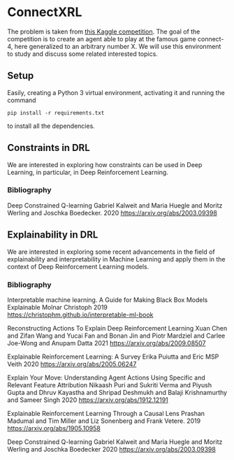# ConnectXRL

The problem is taken from [this Kaggle competition](https://www.kaggle.com/c/connectx). The goal of the competition is to create an agent able to play at the famous game connect-4, here generalized to an arbitrary number X. We will use this environment to study and discuss some related interested topics.

## Setup

Easily, creating a Python 3 virtual environment, activating it and running the command

```
pip install -r requirements.txt
```

to install all the dependencies.

## Constraints in DRL

We are interested in exploring how constraints can be used in Deep Learning, in particular, in Deep Reinforcement Learning.

### Bibliography

Deep Constrained Q-learning
Gabriel Kalweit and Maria Huegle and Moritz Werling and Joschka Boedecker.
2020
https://arxiv.org/abs/2003.09398


## Explainability in DRL

We are interested in exploring some recent advancements in the field of explainability and interpretability in Machine Learning and apply them in the context of Deep Reinforcement Learning models.

### Bibliography

Interpretable machine learning. A Guide for Making Black Box Models Explainable
Molnar Christoph
2019
https://christophm.github.io/interpretable-ml-book

Reconstructing Actions To Explain Deep Reinforcement Learning
Xuan Chen and Zifan Wang and Yucai Fan and Bonan Jin and Piotr Mardziel and Carlee Joe-Wong and Anupam Datta
2021
https://arxiv.org/abs/2009.08507

Explainable Reinforcement Learning: A Survey
Erika Puiutta and Eric MSP Veith
2020
https://arxiv.org/abs/2005.06247

Explain Your Move: Understanding Agent Actions Using Specific and Relevant Feature Attribution
Nikaash Puri and Sukriti Verma and Piyush Gupta and Dhruv Kayastha and Shripad Deshmukh and Balaji Krishnamurthy and Sameer Singh
2020
https://arxiv.org/abs/1912.12191

Explainable Reinforcement Learning Through a Causal Lens
Prashan Madumal and Tim Miller and Liz Sonenberg and Frank Vetere.
2019
https://arxiv.org/abs/1905.10958

Deep Constrained Q-learning 
Gabriel Kalweit and Maria Huegle and Moritz Werling and Joschka Boedecker
2020
https://arxiv.org/abs/2003.09398
